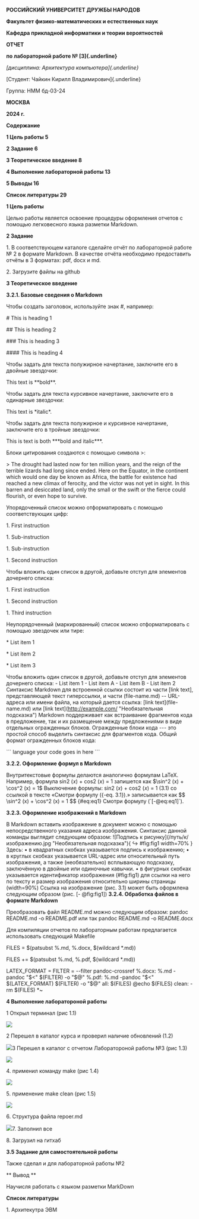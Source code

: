 **РОССИЙСКИЙ УНИВЕРСИТЕТ ДРУЖБЫ НАРОДОВ**

**Факультет физико-математических и естественных наук**

**Кафедра прикладной информатики и теории вероятностей**

**ОТЧЕТ**

**по лабораторной работе № [3]{.underline}**

*[дисциплина: Архитектура компьютера]{.underline}*

[Студент: Чайкин Кирилл Владимирович]{.underline}

Группа: НММ бд-03-24

**МОСКВА**

**2024 г.**

**Содержание**

**1 Цель работы 5**

**2 Задание 6**

**3 Теоретическое введение 8**

**4 Выполнение лабораторной работы 13**

**5 Выводы 16**

**Список литературы 29**

**1 Цель работы**

Целью работы является освоение процедуры оформления отчетов с помощью
легковесного языка разметки Markdown.

**2 Задание**

1\. В соответствующем каталоге сделайте отчёт по лабораторной работе № 2
в формате Markdown. В качестве отчёта необходимо предоставить отчёты в 3
форматах: pdf, docx и md.

2\. Загрузите файлы на github

**3 Теоретическое введение**

**3.2.1. Базовые сведения о Markdown**

Чтобы создать заголовок, используйте знак #, например:

\# This is heading 1

\## This is heading 2

\### This is heading 3

\#### This is heading 4

Чтобы задать для текста полужирное начертание, заключите его в двойные
звездочки:

This text is \*\*bold\*\*.

Чтобы задать для текста курсивное начертание, заключите его в одинарные
звездочки:

This text is \*italic\*.

Чтобы задать для текста полужирное и курсивное начертание, заключите его
в тройные звездочки:

This is text is both \*\*\*bold and italic\*\*\*.

Блоки цитирования создаются с помощью символа \>:

\> The drought had lasted now for ten million years, and the reign of
the terrible lizards had long since ended. Here on the Equator, in the
continent which would one day be known as Africa, the battle for
existence had reached a new climax of ferocity, and the victor was not
yet in sight. In this barren and desiccated land, only the small or the
swift or the fierce could flourish, or even hope to survive.

Упорядоченный список можно отформатировать с помощью соответствующих
цифр:

1\. First instruction

1\. Sub-instruction

1\. Sub-instruction

1\. Second instruction

Чтобы вложить один список в другой, добавьте отступ для элементов
дочернего списка:

1\. First instruction

1\. Second instruction

1\. Third instruction

Неупорядоченный (маркированный) список можно отформатировать с помощью
звездочек или тире:

\* List item 1

\* List item 2

\* List item 3

Чтобы вложить один список в другой, добавьте отступ для элементов
дочернего списка: - List item 1 - List item A - List item B - List item
2 Синтаксис Markdown для встроенной ссылки состоит из части \[link
text\], представляющей текст гиперссылки, и части (file-name.md) --
URL-адреса или имени файла, на который дается ссылка: \[link
text\](file-name.md) или \[link text\](http://example.com/
\"Необязательная подсказка\") Markdown поддерживает как встраивание
фрагментов кода в предложение, так и их размещение между предложениями в
виде отдельных огражденных блоков. Огражденные блоки кода --- это
простой способ выделить синтаксис для фрагментов кода. Общий формат
огражденных блоков кода:

\`\`\` language your code goes in here \`\`\`

**3.2.2. Оформление формул в Markdown**

Внутритекстовые формулы делаются аналогично формулам LaTeX. Например,
формула sin2 (𝑥) + cos2 (𝑥) = 1 запишется как \$\\sin\^2 (x) + \\cos\^2
(x) = 1\$ Выключение формулы: sin2 (𝑥) + cos2 (𝑥) = 1 (3.1) со ссылкой в
тексте «Смотри формулу ({-eq. 3.1}).» записывается как \$\$ \\sin\^2
(x) + \\cos\^2 (x) = 1 \$\$ {#eq:eq1} Смотри формулу (\`\[-@eq:eq1\]\`).

**3.2.3. Оформление изображений в Markdown**

В Markdown вставить изображение в документ можно с помощью
непосредственного указания адреса изображения. Синтаксис данной команды
выглядит следующим образом: \![Подпись к
рисунку\](/путь/к/изображению.jpg \"Необязательная подсказка\"){ ↪
#fig:fig1 width=70% } Здесь: • в квадратных скобках указывается подпись
к изображению; • в круглых скобках указывается URL-адрес или
относительный путь изображения, а также (необязательно) всплывающую
подсказку, заключённую в двойные или одиночные кавычки. • в фигурных
скобках указывается идентификатор изображения (#fig:fig1) для ссылки на
него по тексту и размер изображения относительно ширины страницы
(width=90%) Ссылка на изображение (рис. 3.1) может быть оформлена
следующим образом (рис. \[- \@fig:fig1\]) **3.2.4. Обработка файлов в
формате Markdown**

Преобразовать файл README.md можно следующим образом: pandoc README.md
-o README.pdf или так pandoc README.md -o README.docx

Для компиляции отчетов по лабораторным работам предлагается использовать
следующий Makefile

FILES = \$(patsubst %.md, %.docx, \$(wildcard \*.md))

FILES += \$(patsubst %.md, %.pdf, \$(wildcard \*.md))

LATEX_FORMAT = FILTER = \--filter pandoc-crossref %.docx: %.md -pandoc
\"\$\<\" \$(FILTER) -o \"\$@\" %.pdf: %.md -pandoc \"\$\<\"
\$(LATEX_FORMAT) \$(FILTER) -o \"\$@\" all: \$(FILES) \@echo \$(FILES)
clean: -rm \$(FILES) \*\~

**4 Выполнение лаборатороной работы**

1 Открыл терминал (рис 1.1)

![](./image/image1.png)

2 Перешел в каталог курса и проверил наличие обновлений (1.2)

![](./image/image2.png)3 Перешел в каталог с отчетом Лаборатороной
работы №3 (рис 1.3)

![](./image/image3.png)

4\. применил команду make (рис 1.4)

![](./imageimage4.png)

5\. применение make clean (рис 1.5)

![](./image/image5.png)

6\. Структура файла repoer.md

![](./image/image6.png)7. Заполнил все

8\. Загрузил на гитхаб

**3.5 Задание для самостоятельной работы**

Также сделал и для лабораторной работы №2

** Вывод **

Научисля работать с языком разметки MarkDown

**Список литературы**

1\. Архитекутра ЭВМ
